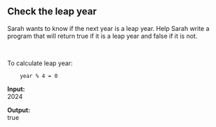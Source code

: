 ## Check the leap year

Sarah wants to know if the next year is a leap year. Help Sarah write a program that will return true if it is a leap year and false if it is not.

<br>

To calculate leap year:

        year % 4 = 0

**Input:**
<br>
2024

**Output:**
<br>
true

